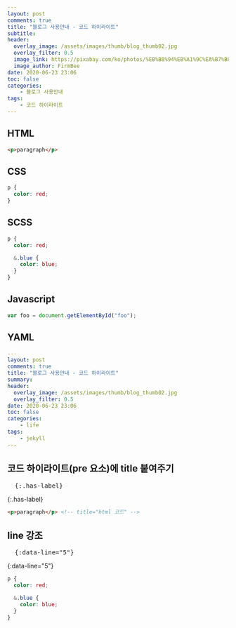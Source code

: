 ```yaml
---
layout: post
comments: true
title: "블로그 사용안내 - 코드 하이라이트"
subtitle:
header:
  overlay_image: /assets/images/thumb/blog_thumb02.jpg
  overlay_filter: 0.5
  image_link: https://pixabay.com/ko/photos/%EB%B8%94%EB%A1%9C%EA%B7%B8-%EC%84%9C%EC%9E%AC%EC%9D%91-%EC%9D%B8%ED%84%B0%EB%84%B7-%EC%9B%B9-793047/
  image_author: FirmBee
date: 2020-06-23 23:06
toc: false
categories:
    - 블로그 사용안내
tags:
    - 코드 하이라이트
---
```


## HTML

```html
<p>paragraph</p>
```

## CSS

```css
p {
  color: red;
}
```

## SCSS
```scss
p {
  color: red;

  &.blue {
    color: blue;
  }
}
```

## Javascript
```javascript
var foo = document.getElementById("foo");
```

## YAML
```yaml
---
layout: post
comments: true
title: "블로그 사용안내 - 코드 하이라이트"
summary:
header:
  overlay_image: /assets/images/thumb/blog_thumb02.jpg
  overlay_filter: 0.5
date: 2020-06-23 23:06
toc: false
categories:
    - life
tags:
    - jekyll
---
```

## 코드 하이라이트(pre 요소)에 title 붙여주기

<pre class="codebox" title="markdown 코드">
  {:.has-label}
</pre>

{:.has-label}
```html
<p>paragraph</p> <!-- title="html 코드" -->
```

## line 강조

<pre class="codebox" title="markdown 코드">
  {:data-line="5"}
</pre>

{:data-line="5"}
```scss
p {
  color: red;

  &.blue {
    color: blue;
  }
}
```